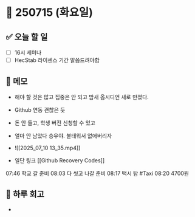 
# 📅 250715 (화요일)

## ✅ 오늘 할 일
- [ ] 16시 세미나
- [ ] HecStab 라이센스 기간 말씀드려야함

## 📝 메모
- 해야 할 것은 많고 집중은 안 되고 밤새 옵시디언 새로 만졌다. 
- Github 연동 괜찮은 듯
- 돈 안 들고, 학생 버전 신청할 수 있고

- 얼마 안 남았다 승우야. 불태워서 없애버리자
- ![[2025_07_10 13_35.mp4]]
- 일단 링크 [[Github Recovery Codes]]

07:46 학교 갈 준비
08:03 다 씻고 나갈 준비
08:17 택시 탐 #Taxi
08:20 4700원

## 🌙 하루 회고
- 
